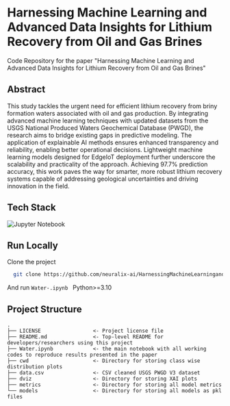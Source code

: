 # Harnessing Machine Learning and Advanced Data Insights for Lithium Recovery from Oil and Gas Brines

Code Repository for the paper "Harnessing Machine Learning and Advanced Data Insights for Lithium Recovery from Oil and Gas Brines"

## Abstract
This study tackles the urgent need for efficient lithium recovery from briny
formation waters associated with oil and gas production. By integrating advanced machine
learning techniques with updated datasets from the USGS National Produced Waters
Geochemical Database (PWGD), the research aims to bridge existing gaps in predictive
modeling. The application of explainable AI methods ensures enhanced transparency and
reliability, enabling better operational decisions. Lightweight machine learning models
designed for EdgeIoT deployment further underscore the scalability and practicality of the
approach. Achieving 97.7% prediction accuracy, this work paves the way for smarter, more
robust lithium recovery systems capable of addressing geological uncertainties and driving
innovation in the field. 

## Tech Stack

![Jupyter Notebook](https://img.shields.io/badge/jupyter-%23FA0F00.svg?style=for-the-badge&logo=jupyter&logoColor=white)

## Run Locally

Clone the project

```bash
  git clone https://github.com/neuralix-ai/HarnessingMachineLearningandAdvancedDataInsightsforLithiumRecoveryfromOilandGasBrines
```
And run `Water-.ipynb `
Python>=3.10


## Project Structure

    .
    ├── LICENSE                 <- Project license file
    ├── README.md               <- Top-level README for developers/researchers using this project
    ├── Water.ipynb             <- the main notebook with all working codes to reproduce results presented in the paper
    ├── cwd                     <- Directory for storing class wise distribution plots
    ├── data.csv                <- CSV cleaned USGS PWGD V3 dataset
    ├── dviz                    <- Directory for storing XAI plots
    ├── metrics                 <- Directory for storing all model metrics
    └── models                  <- Directory for storing all models as pkl files